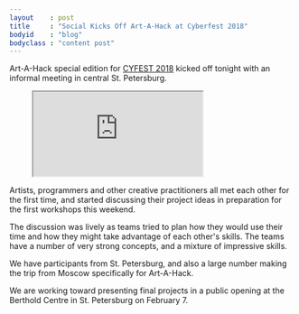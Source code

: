 ```yaml
---
layout    : post
title     : "Social Kicks Off Art-A-Hack at Cyberfest 2018"
bodyid    : "blog"
bodyclass : "content post"
---
```


Art-A-Hack special edition for [CYFEST 2018](http://cyland.org/lab/program-list/cylandfest/) kicked off tonight with an informal meeting in central St. Petersburg.

<figure class="video">
	<iframe src="https://www.flickr.com/photos/125924023@N07/39214147014/in/set-72157668914171329/player/" allowfullscreen webkitallowfullscreen mozallowfullscreen oallowfullscreen msallowfullscreen></iframe>
</figure>

Artists, programmers and other creative practitioners all met each other for the first time, and started discussing their project ideas in preparation for the first workshops this weekend.

<!--excerpt-ends-->

The discussion was lively as teams tried to plan how they would use their time and how they might take advantage of each other's skills. The teams have a number of very strong concepts, and a mixture of impressive skills.

We have participants from St. Petersburg, and also a large number making the trip from Moscow specifically for Art-A-Hack.

We are working toward presenting final projects in a public opening at the Berthold Centre in St. Petersburg on February 7.